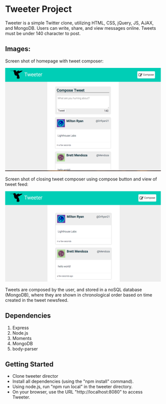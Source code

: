 # Tweeter Project

Tweeter is a simple Twitter clone, utilizing HTML, CSS, jQuery, JS, AJAX, and MongoDB. Users can write, share, and view messages online. Tweets must be under 140 character to post.

## Images:

Screen shot of homepage with tweet composer: 

!["Screenshot of homepage with tweet composer"](https://github.com/al8876/tweeter/blob/master/docs/tweeter-compose.png?raw=true)

Screen shot of closing tweet composer using compose button and view of tweet feed:

!["Screenshot of closing tweet composer and view of tweet feed"](https://github.com/al8876/tweeter/blob/master/docs/tweeter-feed.png?raw=true)

Tweets are composed by the user, and stored in a noSQL database (MongoDB), where they are shown in chronological order based on time created in the tweet newsfeed. 

## Dependencies
1) Express
2) Node.js
3) Moments
4) MongoDB
5) body-parser

## Getting Started
- Clone tweeter director
- Install all dependencies (using the "npm install" command).
- Using node.js, run "npm run local" in the tweeter directory.
- On your browser, use the URL "http://localhost:8080" to access Tweeter.